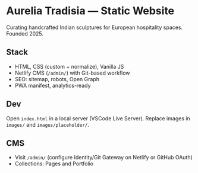 # Aurelia Tradisia — Static Website

Curating handcrafted Indian sculptures for European hospitality spaces. Founded 2025.

## Stack
- HTML, CSS (custom + normalize), Vanilla JS
- Netlify CMS (`/admin/`) with Git-based workflow
- SEO: sitemap, robots, Open Graph
- PWA manifest, analytics-ready

## Dev
Open `index.html` in a local server (VSCode Live Server). Replace images in `images/` and `images/placeholder/`.

## CMS
- Visit `/admin/` (configure Identity/Git Gateway on Netlify or GitHub OAuth)
- Collections: Pages and Portfolio
